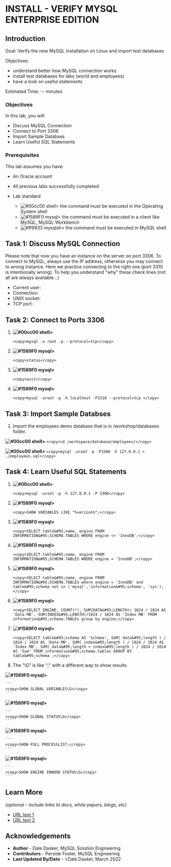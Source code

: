 # INSTALL - VERIFY MYSQL ENTERPRISE EDITION  

## Introduction

Goal:
    Verify the new MySQL Installation on Linux and import test databases

Objectives: 
- understand better how MySQL connection works
- install test databases for labs (world and employees)
- have a look on useful statements


Estimated Time: -- minutes

### Objectives

In this lab, you will:
* Discuss MySQL Connection 
* Connect to Port 3306
* Import Sample Databses
* Learn Useful SQL Statements

### Prerequisites

This lab assumes you have:
* An Oracle account
* All previous labs successfully completed

* Lab standard  
    - ![#00cc00](https://via.placeholder.com/15/00cc00/000000?text=+) shell> the command must be executed in the Operating System shell
    - ![#1589F0](https://via.placeholder.com/15/1589F0/000000?text=+) mysql> the command must be executed in a client like MySQL, MySQL Workbench
    - ![#ff9933](https://via.placeholder.com/15/ff9933/000000?text=+) mysqlsh> the command must be executed in MySQL shell
    
## Task 1: Discuss MySQL Connection 

Please note that now you have an instance on the server on port 3306. To connect to MySQL, always use the IP address, otherwise you may connect to wrong instance. Here we practice connecting to the right one (port 3310 is intentionally wrong). To help you understand “why” these check lines (not all are always available…)

- Current user:
- Connection:
- UNIX socket:
- TCP port:

## Task 2: 	Connect to Ports 3306 

1.  **![#00cc00](https://via.placeholder.com/15/00cc00/000000?text=+) shell>**

    ```
    <copy>mysql -u root -p --protocol=tcp</copy>
    ```
2.  **![#1589F0](https://via.placeholder.com/15/1589F0/000000?text=+) mysql>** 

    ```
    <copy>status</copy>
    ```
3.  **![#1589F0](https://via.placeholder.com/15/1589F0/000000?text=+) mysql>**  

    ```
    <copy>exit</copy>
    ```
	
4.  **![#1589F0](https://via.placeholder.com/15/1589F0/000000?text=+) mysql>**

    ```
    <copy>mysql -uroot -p -h localhost -P3310 --protocol=tcp </copy>
    ```


## Task 3: Import Sample Databses

1.	Import the employees demo database that is in /workshop/databases folder.

  **![#00cc00](https://via.placeholder.com/15/00cc00/000000?text=+) shell>** 
    ```
    <copy>cd /workspace/database/employees/</copy>
    ```

  **![#00cc00](https://via.placeholder.com/15/00cc00/000000?text=+) shell>** 
    ```
    <copy>mysql -uroot -p -P3306 -h 127.0.0.1 < ./employees.sql</copy>
    ```

## Task 4: Learn Useful SQL Statements

1. **![#00cc00](https://via.placeholder.com/15/00cc00/000000?text=+) shell>**

    ```
    <copy>mysql -uroot -p -h 127.0.0.1 -P 3306</copy>
    ```
2. **![#1589F0](https://via.placeholder.com/15/1589F0/000000?text=+) mysql>** 

    ```
    <copy>SHOW VARIABLES LIKE "%version%";</copy>
    ```

3. **![#1589F0](https://via.placeholder.com/15/1589F0/000000?text=+) mysql>** 

    ```
    <copy>SELECT table&#95;name, engine FROM INFORMATION&#95;SCHEMA.TABLES WHERE engine <> 'InnoDB';</copy>
    ```
4. **![#1589F0](https://via.placeholder.com/15/1589F0/000000?text=+) mysql>** 

    ```
    <copy>SELECT table&#95;name, engine FROM INFORMATION&#95;SCHEMA.TABLES WHERE engine = 'InnoDB';</copy>
    ```
5. **![#1589F0](https://via.placeholder.com/15/1589F0/000000?text=+) mysql>** 

    ```
    <copy>SELECT table&#95;name, engine FROM INFORMATION&#95;SCHEMA.TABLES where engine = 'InnoDB' and table&#95;schema not in ('mysql','information&#95;schema', 'sys');</copy>
    ```
6. **![#1589F0](https://via.placeholder.com/15/1589F0/000000?text=+) mysql>**

    ```
    <copy>SELECT ENGINE, COUNT(*), SUM(DATA&#95;LENGTH)/ 1024 / 1024 AS 'Data MB', SUM(INDEX&#95;LENGTH)/1024 / 1024 AS 'Index MB' FROM information&#95;schema.TABLEs group by engine;</copy>
    ```
7. **![#1589F0](https://via.placeholder.com/15/1589F0/000000?text=+) mysql>**

    ```
    <copy>SELECT table&#95;schema AS 'Schema', SUM( data&#95;length ) / 1024 / 1024 AS 'Data MB', SUM( index&#95;length ) / 1024 / 1024 AS 'Index MB', SUM( data&#95;length + index&#95;length ) / 1024 / 1024 AS 'Sum' FROM information&#95;schema.tables GROUP BY table&#95;schema ;</copy>
    ```
9. The “\G” is like “;” with a different way to show results 

  **![#1589F0](https://via.placeholder.com/15/1589F0/000000?text=+) mysql>** 

    ```
    <copy>SHOW GLOBAL VARIABLES\G</copy>
    ```
  **![#1589F0](https://via.placeholder.com/15/1589F0/000000?text=+) mysql>**

    ```
    <copy>SHOW GLOBAL STATUS\G</copy>
    ```
  **![#1589F0](https://via.placeholder.com/15/1589F0/000000?text=+) mysql>**

    ```
    <copy>SHOW FULL PROCESSLIST;</copy>
    ```
  **![#1589F0](https://via.placeholder.com/15/1589F0/000000?text=+) mysql>**

    ```
    <copy>SHOW ENGINE INNODB STATUS\G</copy>
    ```

## Learn More

*(optional - include links to docs, white papers, blogs, etc)*

* [URL text 1](http://docs.oracle.com)
* [URL text 2](http://docs.oracle.com)

## Acknowledgements
* **Author** - Dale Dasker, MySQL Solution Engineering
* **Contributors** -  Perside Foster, MySQL Engineering
* **Last Updated By/Date** - <Dale Dasker, March 2022
